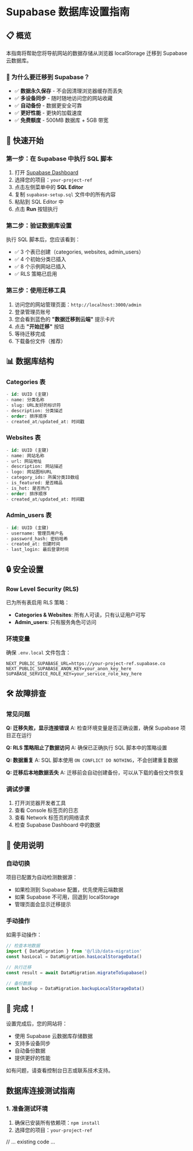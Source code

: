 # Supabase 数据库设置指南

## 📋 概览

本指南将帮助您将导航网站的数据存储从浏览器 localStorage 迁移到 Supabase 云数据库。

### 🎯 为什么要迁移到 Supabase？

- ✅ **数据永久保存** - 不会因清理浏览器缓存而丢失
- ✅ **多设备同步** - 随时随地访问您的网站收藏  
- ✅ **自动备份** - 数据更安全可靠
- ✅ **更好性能** - 更快的加载速度
- ✅ **免费额度** - 500MB 数据库 + 5GB 带宽

## 🚀 快速开始

### 第一步：在 Supabase 中执行 SQL 脚本

1. 打开 [Supabase Dashboard](https://supabase.com/dashboard)
2. 选择您的项目：`your-project-ref`
3. 点击左侧菜单中的 **SQL Editor**
4. 复制 `supabase-setup.sql` 文件中的所有内容
5. 粘贴到 SQL Editor 中
6. 点击 **Run** 按钮执行

### 第二步：验证数据库设置

执行 SQL 脚本后，您应该看到：
- ✅ 3 个表已创建（categories, websites, admin_users）
- ✅ 4 个初始分类已插入
- ✅ 8 个示例网站已插入
- ✅ RLS 策略已启用

### 第三步：使用迁移工具

1. 访问您的网站管理页面：`http://localhost:3000/admin`
2. 登录管理员账号
3. 您会看到蓝色的 **"数据迁移到云端"** 提示卡片
4. 点击 **"开始迁移"** 按钮
5. 等待迁移完成
6. 下载备份文件（推荐）

## 📊 数据库结构

### Categories 表
```sql
- id: UUID (主键)
- name: 分类名称
- slug: URL友好的标识符
- description: 分类描述
- order: 排序顺序
- created_at/updated_at: 时间戳
```

### Websites 表
```sql
- id: UUID (主键)
- name: 网站名称
- url: 网站地址
- description: 网站描述
- logo: 网站图标URL
- category_ids: 所属分类ID数组
- is_featured: 是否精品
- is_hot: 是否热门
- order: 排序顺序
- created_at/updated_at: 时间戳
```

### Admin_users 表
```sql
- id: UUID (主键)
- username: 管理员用户名
- password_hash: 密码哈希
- created_at: 创建时间
- last_login: 最后登录时间
```

## 🔒 安全设置

### Row Level Security (RLS)

已为所有表启用 RLS 策略：

- **Categories & Websites**: 所有人可读，只有认证用户可写
- **Admin_users**: 只有服务角色可访问

### 环境变量

确保 `.env.local` 文件包含：

```env
NEXT_PUBLIC_SUPABASE_URL=https://your-project-ref.supabase.co
NEXT_PUBLIC_SUPABASE_ANON_KEY=your_anon_key_here
SUPABASE_SERVICE_ROLE_KEY=your_service_role_key_here
```

## 🛠️ 故障排查

### 常见问题

**Q: 迁移失败，显示连接错误**
A: 检查环境变量是否正确设置，确保 Supabase 项目正在运行

**Q: RLS 策略阻止了数据访问**
A: 确保已正确执行 SQL 脚本中的策略设置

**Q: 数据重复**
A: SQL 脚本使用 `ON CONFLICT DO NOTHING`，不会创建重复数据

**Q: 迁移后本地数据丢失**
A: 迁移前会自动创建备份，可以从下载的备份文件恢复

### 调试步骤

1. 打开浏览器开发者工具
2. 查看 Console 标签页的日志
3. 查看 Network 标签页的网络请求
4. 检查 Supabase Dashboard 中的数据

## 📱 使用说明

### 自动切换

项目已配置为自动检测数据源：
- 如果检测到 Supabase 配置，优先使用云端数据
- 如果 Supabase 不可用，回退到 localStorage
- 管理页面会显示迁移提示

### 手动操作

如需手动操作：

```javascript
// 检查本地数据
import { DataMigration } from '@/lib/data-migration'
const hasLocal = DataMigration.hasLocalStorageData()

// 执行迁移
const result = await DataMigration.migrateToSupabase()

// 备份数据
const backup = DataMigration.backupLocalStorageData()
```

## 🎉 完成！

设置完成后，您的网站将：
- 使用 Supabase 云数据库存储数据
- 支持多设备同步
- 自动备份数据
- 提供更好的性能

如有问题，请查看控制台日志或联系技术支持。

## 数据库连接测试指南

### 1. 准备测试环境

1. 确保已安装所有依赖项：`npm install`
2. 选择您的项目：`your-project-ref`

// ... existing code ... 
